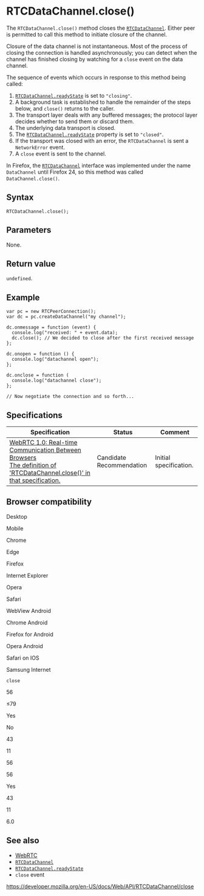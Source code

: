# RTCDataChannel.close()

The `RTCDataChannel.close()` method closes the [`RTCDataChannel`](../rtcdatachannel). Either peer is permitted to call this method to initiate closure of the channel.

Closure of the data channel is not instantaneous. Most of the process of closing the connection is handled asynchronously; you can detect when the channel has finished closing by watching for a `close` event on the data channel.

The sequence of events which occurs in response to this method being called:

1.  [`RTCDataChannel.readyState`](readystate) is set to `"closing"`.
2.  A background task is established to handle the remainder of the steps below, and `close()` returns to the caller.
3.  The transport layer deals with any buffered messages; the protocol layer decides whether to send them or discard them.
4.  The underlying data transport is closed.
5.  The [`RTCDataChannel.readyState`](readystate) property is set to `"closed"`.
6.  If the transport was closed with an error, the `RTCDataChannel` is sent a `NetworkError` event.
7.  A <span class="page-not-created">`close`</span> event is sent to the channel.

In Firefox, the [`RTCDataChannel`](../rtcdatachannel) interface was implemented under the name `DataChannel` until Firefox 24, so this method was called `DataChannel.close()`.

## Syntax

    RTCDataChannel.close();

## Parameters

None.

## Return value

`undefined`.

## Example

    var pc = new RTCPeerConnection();
    var dc = pc.createDataChannel("my channel");

    dc.onmessage = function (event) {
      console.log("received: " + event.data);
      dc.close(); // We decided to close after the first received message
    };

    dc.onopen = function () {
      console.log("datachannel open");
    };

    dc.onclose = function (
      console.log("datachannel close");
    };

    // Now negotiate the connection and so forth...

## Specifications

<table><thead><tr class="header"><th>Specification</th><th>Status</th><th>Comment</th></tr></thead><tbody><tr class="odd"><td><a href="https://w3c.github.io/webrtc-pc/#dom-rtcdatachannel-close">WebRTC 1.0: Real-time Communication Between Browsers<br />
<span class="small">The definition of 'RTCDataChannel.close()' in that specification.</span></a></td><td><span class="spec-cr">Candidate Recommendation</span></td><td>Initial specification.</td></tr></tbody></table>

## Browser compatibility

Desktop

Mobile

Chrome

Edge

Firefox

Internet Explorer

Opera

Safari

WebView Android

Chrome Android

Firefox for Android

Opera Android

Safari on IOS

Samsung Internet

`close`

56

≤79

Yes

No

43

11

56

56

Yes

43

11

6.0

## See also

- [WebRTC](../webrtc_api)
- [`RTCDataChannel`](../rtcdatachannel)
- [`RTCDataChannel.readyState`](readystate)
- `close` event

<a href="https://developer.mozilla.org/en-US/docs/Web/API/RTCDataChannel/close" class="_attribution-link">https://developer.mozilla.org/en-US/docs/Web/API/RTCDataChannel/close</a>
